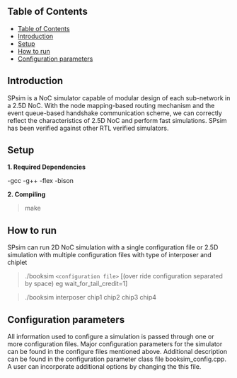 ## Table of Contents

- [Table of Contents](#table-of-contents)
- [Introduction](#introduction)
- [Setup](#setup)
- [How to run](#how-to-run)
- [Configuration parameters](#configuration-parameters)

## Introduction

SPsim is a NoC simulator capable of modular design of each sub-network in a 2.5D NoC. With the node mapping-based routing mechanism and the event queue-based handshake communication scheme, we can correctly reflect the characteristics of 2.5D NoC and perform fast simulations. SPsim has been verified against other RTL verified simulators.

## Setup

**1. Required Dependencies**

-gcc
-g++
-flex
-bison

**2. Compiling**

> make

## How to run

SPsim can run 2D NoC simulation with a single configuration file or 2.5D simulation with multiple configuration files with type of interposer and chiplet

> ./booksim `<configuration file>` [(over ride configuration separated by space) eg wait_for_tail_credit=1]

> ./booksim interposer chip1 chip2 chip3 chip4

## Configuration parameters
All information used to configure a simulation is passed through one or more configuration files.
Major configuration parameters for the simulator can be found in the configure files mentioned above.
Additional description can be found in the configuration parameter class file booksim_config.cpp.
A user can incorporate additional options by changing the this file.





  
